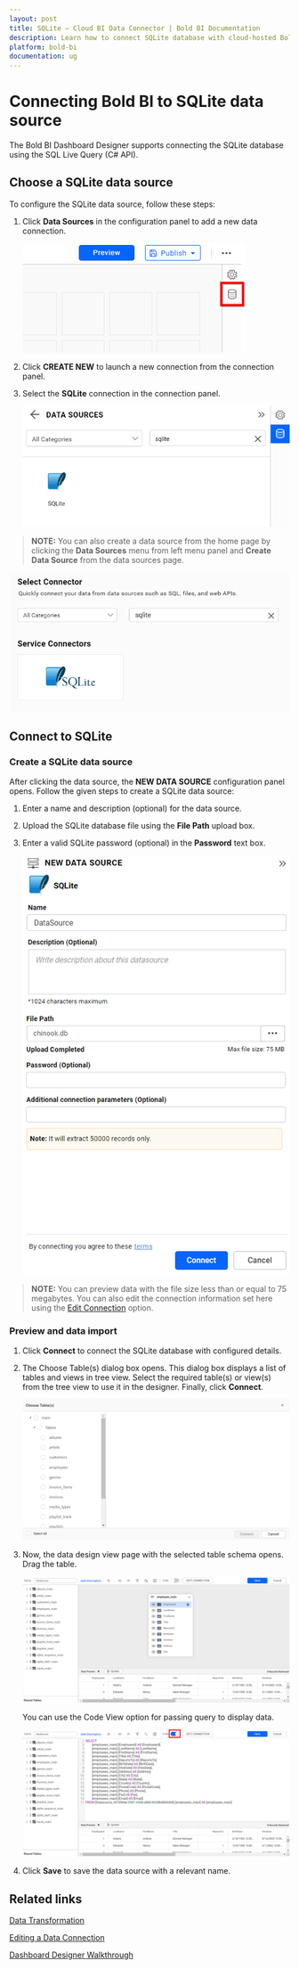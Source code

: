 ```yaml
---
layout: post
title: SQLite – Cloud BI Data Connector | Bold BI Documentation
description: Learn how to connect SQLite database with cloud-hosted Bold BI and create data source for dashboard preparation.
platform: bold-bi
documentation: ug
---
```

 
# Connecting Bold BI to SQLite data source
The Bold BI Dashboard Designer supports connecting the SQLite database using the SQL Live Query (C# API).

## Choose a SQLite data source
To configure the SQLite data source, follow these steps: 
1. Click **Data Sources** in the configuration panel to add a new data connection.

   ![Data source icon](/static/assets/cloud/working-with-datasource/data-connectors/images/common/DataSourcesIcon.png)

2. Click **CREATE NEW** to launch a new connection from the connection panel.
3. Select the **SQLite** connection in the connection panel.

   ![Choose data source](/static/assets/cloud/working-with-datasource/data-connectors/images/Sqlite/ChooseDS.png)

> **NOTE:**  You can also create a data source from the home page by clicking the **Data Sources** menu from left menu panel and **Create Data Source** from the data sources page.

   ![Choose data source from server](/static/assets/cloud/working-with-datasource/data-connectors/images/Sqlite/ChooseDS_server.png)

## Connect to SQLite
### Create a SQLite data source
After clicking the data source, the **NEW DATA SOURCE** configuration panel opens. Follow the given steps to create a SQLite data source: 
1. Enter a name and description (optional) for the data source. 
2. Upload the SQLite database file using the **File Path** upload box.
3. Enter a valid SQLite password (optional) in the **Password** text box.

   ![SQLite Connection](/static/assets/cloud/working-with-datasource/data-connectors/images/Sqlite/Sqlite_Connection_Cloud.png)

> **NOTE:**  You can preview data with the file size less than or equal to 75 megabytes. You can also edit the connection information set here using the [Edit Connection](/cloud-bi/working-with-data-source/editing-a-data-connection/) option.

### Preview and data import
1. Click **Connect** to connect the SQLite database with configured details.
2. The Choose Table(s) dialog box opens. This dialog box displays a list of tables and views in tree view. Select the required table(s) or view(s) from the tree view to use it in the designer. Finally, click **Connect**.

   ![Preview](/static/assets/cloud/working-with-datasource/data-connectors/images/Sqlite/Preview_Extract.png)

3. Now, the data design view page with the selected table schema opens. Drag the table.

   ![Query Editor](/static/assets/cloud/working-with-datasource/data-connectors/images/Sqlite/QueryEditor_Extract.png)
    
    You can use the Code View option for passing query to display data.

   ![Codeview mode](/static/assets/cloud/working-with-datasource/data-connectors/images/Sqlite/CodeViewMode_Extract.png)

4. Click **Save** to save the data source with a relevant name.

## Related links
[Data Transformation](/cloud-bi/working-with-data-source/transforming-data/joining-table/)

[Editing a Data Connection](/cloud-bi/working-with-data-source/editing-a-data-connection/)   

[Dashboard Designer Walkthrough](/cloud-bi/getting-started/quick-start/)